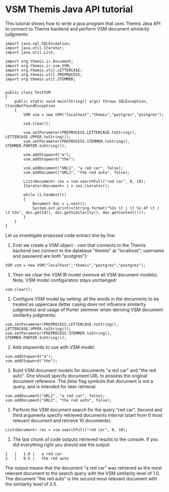 # VSM Themis Java API tutorial #

This tutorial shows how to write a java program that uses Themis Java API to connect to Themis backend and perform VSM document similarity judgments:

```
import java.sql.SQLException;
import java.util.Iterator;
import java.util.List;

import org.themis.ir.Document;
import org.themis.ir.vsm.VSM;
import org.themis.util.LETTERCASE;
import org.themis.util.PREPROCESS;
import org.themis.util.STEMMER;


public class TestVSM
{
	public static void main(String[] args) throws SQLException, ClassNotFoundException
	{
		VSM vsm = new VSM("localhost","themis","postgres","postgres");
		
		vsm.clear();
                
		vsm.setParameter(PREPROCESS.LETTERCASE.toString(), LETTERCASE.UPPER.toString());
		vsm.setParameter(PREPROCESS.STEMMER.toString(), STEMMER.PORTER.toString());
                
		vsm.addStopword("a");
		vsm.addStopword("the");
                
		vsm.addDocument("URL1", "a red car", false);
		vsm.addDocument("URL2", "the red auto", false);
                
		List<Document> res = vsm.searchFull("red car", 0, 10);
		Iterator<Document> i = res.iterator();
                
		while (i.hasNext())
		{
			Document doc = i.next();
			System.out.println(String.format("%1s \t | \t %1.4f \t | \t %3s", doc.getId(), doc.getSimilarity(), doc.getContent()));
		}
	}
}
```

Let us investigate proposed code extract line by line:

  1. First we create a VSM object - _vsm_ that connects to the Themis backend (we connect to the database "themis" at "localhost"; username and password are both "postgres"):
```
VSM vsm = new VSM("localhost","themis","postgres","postgres");
```
  1. Then we clear the VSM IR model (remove all VSM document models). Note, VSM model configuration stays unchanged:
```
vsm.clear();
```
  1. Configure VSM model by setting: all the words in the documents to be treated as uppercase (letter casing does not influence similarity judgments) and usage of Porter stemmer when deriving VSM document similarity judgments:
```
vsm.setParameter(PREPROCESS.LETTERCASE.toString(), LETTERCASE.UPPER.toString());
vsm.setParameter(PREPROCESS.STEMMER.toString(), STEMMER.PORTER.toString());
```
  1. Add stopwords to use with VSM model:
```
vsm.addStopword("a");
vsm.addStopword("the");
```
  1. Build VSM document models for documents "a red car" and "the red auto". One should specify document URL to possess the original document reference. The _false_ flag symbols that document is not a query, and is intended for later retrieval:
```
vsm.addDocument("URL1", "a red car", false);
vsm.addDocument("URL2", "the red auto", false);
```
  1. Perform the VSM document search for the query "red car". Second and third arguments specify retrieved documents interval (start from 0 most relevant document and retrieve 10 documents):
```
List<Document> res = vsm.searchFull("red car", 0, 10);
```
  1. The last chunk of code outputs retrieved results to the console. If you did everything right you should see the output:
```
1	|	1.0	|	a red car
2	|	0.5	|	the red auto
```

The output means that the document "a red car" was retrieved as the most relevant document  to the search query with the VSM similarity level of 1.0. The document "the red auto" is the second most relevant document with the similarity level of 0.5.